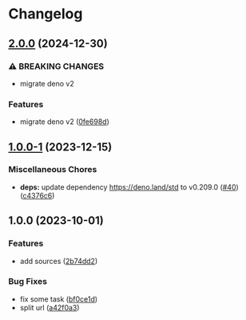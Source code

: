 # Changelog

## [2.0.0](https://github.com/Omochice/podeno/compare/v1.0.0-1...v2.0.0) (2024-12-30)


### ⚠ BREAKING CHANGES

* migrate deno v2

### Features

* migrate deno v2 ([0fe698d](https://github.com/Omochice/podeno/commit/0fe698da4bcd2b730b87e6d9ac1d7a607cf78515))

## [1.0.0-1](https://github.com/Omochice/podeno/compare/v1.0.0...v1.0.0-1) (2023-12-15)


### Miscellaneous Chores

* **deps:** update dependency https://deno.land/std to v0.209.0 ([#40](https://github.com/Omochice/podeno/issues/40)) ([c4376c6](https://github.com/Omochice/podeno/commit/c4376c61f27fa26f97f3b43b89b91eecad92d12e))

## 1.0.0 (2023-10-01)


### Features

* add sources ([2b74dd2](https://github.com/Omochice/podeno/commit/2b74dd24ec7ebe4b5c346ebaab978aaed4417132))


### Bug Fixes

* fix some task ([bf0ce1d](https://github.com/Omochice/podeno/commit/bf0ce1d427772d7dbfb6a3d02b014cd039780bd9))
* split url ([a42f0a3](https://github.com/Omochice/podeno/commit/a42f0a30136b575da3767688c95f98503765510a))
